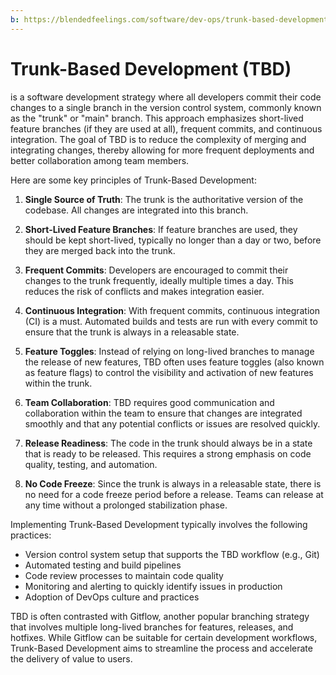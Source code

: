 ```yaml
---
b: https://blendedfeelings.com/software/dev-ops/trunk-based-development.md
---
```


# Trunk-Based Development (TBD) 
is a software development strategy where all developers commit their code changes to a single branch in the version control system, commonly known as the "trunk" or "main" branch. This approach emphasizes short-lived feature branches (if they are used at all), frequent commits, and continuous integration. The goal of TBD is to reduce the complexity of merging and integrating changes, thereby allowing for more frequent deployments and better collaboration among team members.

Here are some key principles of Trunk-Based Development:

1. **Single Source of Truth**: The trunk is the authoritative version of the codebase. All changes are integrated into this branch.

2. **Short-Lived Feature Branches**: If feature branches are used, they should be kept short-lived, typically no longer than a day or two, before they are merged back into the trunk.

3. **Frequent Commits**: Developers are encouraged to commit their changes to the trunk frequently, ideally multiple times a day. This reduces the risk of conflicts and makes integration easier.

4. **Continuous Integration**: With frequent commits, continuous integration (CI) is a must. Automated builds and tests are run with every commit to ensure that the trunk is always in a releasable state.

5. **Feature Toggles**: Instead of relying on long-lived branches to manage the release of new features, TBD often uses feature toggles (also known as feature flags) to control the visibility and activation of new features within the trunk.

6. **Team Collaboration**: TBD requires good communication and collaboration within the team to ensure that changes are integrated smoothly and that any potential conflicts or issues are resolved quickly.

7. **Release Readiness**: The code in the trunk should always be in a state that is ready to be released. This requires a strong emphasis on code quality, testing, and automation.

8. **No Code Freeze**: Since the trunk is always in a releasable state, there is no need for a code freeze period before a release. Teams can release at any time without a prolonged stabilization phase.

Implementing Trunk-Based Development typically involves the following practices:

- Version control system setup that supports the TBD workflow (e.g., Git)
- Automated testing and build pipelines
- Code review processes to maintain code quality
- Monitoring and alerting to quickly identify issues in production
- Adoption of DevOps culture and practices

TBD is often contrasted with Gitflow, another popular branching strategy that involves multiple long-lived branches for features, releases, and hotfixes. While Gitflow can be suitable for certain development workflows, Trunk-Based Development aims to streamline the process and accelerate the delivery of value to users.
